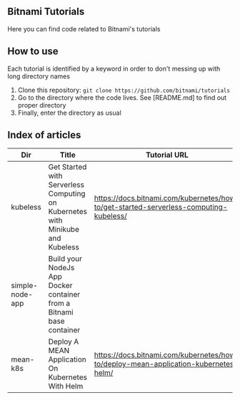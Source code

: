 Bitnami Tutorials
-----------------
Here you can find code related to Bitnami's tutorials 

How to use
----------
Each tutorial is identified by a keyword in order to don't  messing up with long directory names

1. Clone this repository: `git clone https://github.com/bitnami/tutorials`
2. Go to the directory where the code lives. See [README.md] to find out proper directory
3. Finally, enter the directory as usual

Index of articles
-----------------

|  Dir       |                            Title						     |        Tutorial URL                                                                  |
|------------|-------------------------------------------------------------------------------|--------------------------------------------------------------------------------------|
|kubeless    |Get Started with Serverless Computing on Kubernetes with Minikube and Kubeless |https://docs.bitnami.com/kubernetes/how-to/get-started-serverless-computing-kubeless/ |
|simple-node-app|Build your NodeJs App Docker container from a Bitnami base container        |
|mean-k8s    | Deploy A MEAN Application On Kubernetes With Helm                             | https://docs.bitnami.com/kubernetes/how-to/deploy-mean-application-kubernetes-helm/  | 

